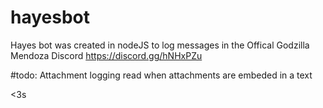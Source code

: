 # hayesbot
Hayes bot was created in nodeJS to log messages in the Offical Godzilla Mendoza Discord
https://discord.gg/hNHxPZu

#todo:
Attachment logging
read when attachments are embeded in a text 


<3s
